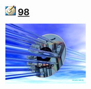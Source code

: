 
# ![](images/desktop.png) [98](http://1j01.github.io/98/)

[![](images/3d.jpg)](http://1j01.github.io/98/)
